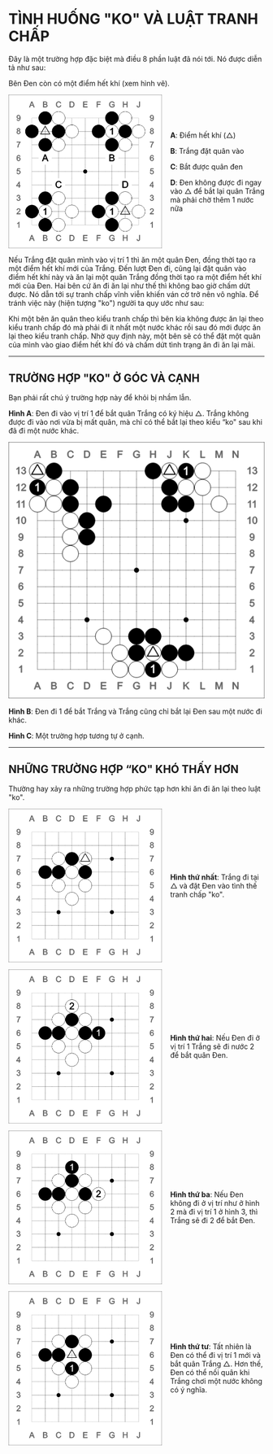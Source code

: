 # TÌNH HUỐNG "KO" VÀ LUẬT TRANH CHẤP

Đây là một trường hợp đặc biệt mà điều 8 phần luật đã nói tới. Nó được diễn tả như sau:

Bên Đen còn có một điểm hết khí (xem hình vẽ).

<p>
<div style="display: flex; align-items: center">
  <img alt="Tình huống KO" src="/books/huong-dan-choi-co-vay/assets/tinh-huong-ko-1.png" style="margin-right: 1rem; max-width: 60%; flex: none;" />
  <div style="flex: 1 1 auto;">
    <p><strong>A</strong>: Điểm hết khí (△)</p>
    <p><strong>B</strong>: Trắng đặt quân vào</p>
    <p><strong>C</strong>: Bắt được quân đen</p>
    <p><strong>D</strong>: Đen không được đi ngay vào △ để bắt lại quân Trắng mà phải chờ thêm 1 nước nữa</p>
  </div>
</div>
</p>

Nếu Trắng đặt quân mình vào vị trí 1 thì ăn một quân Đen, đồng thời tạo ra một điểm hết khí mới của Trắng. Đến lượt Đen đi, cũng lại đặt quân vào điểm hết khí này và ăn lại một quân Trắng đồng thời tạo ra một điểm hết khí mới của Đen. Hai bên cứ ăn đi ăn lại như thế thì không bao giờ chấm dứt được. Nó dẫn tới sự tranh chấp vĩnh viễn khiến ván cờ trở nên vô nghĩa. Để tránh việc này (hiện tượng "ko") người ta quy ước như sau:

Khi một bên ăn quân theo kiểu tranh chấp thì bên kia không được ăn lại theo kiểu tranh chấp đó mà phải đi ít nhất một nước khác rồi sau đó mới được ăn lại theo kiểu tranh chấp. Nhờ quy định này, một bên sẽ có thể đặt một quân của mình vào giao điểm hết khí đó và chấm dứt tình trạng ăn đi ăn lại māi.

---

## TRƯỜNG HỢP "KO" Ở GÓC VÀ CẠNH

Bạn phải rất chú ý trường hợp này để khỏi bị nhầm lẫn.

**Hình A**: Đen đi vào vị trí 1 để bắt quân Trắng có ký hiệu △. Trắng không được đi vào nơi vừa bị mất quân, mà chỉ có thể bắt lại theo kiểu “ko" sau khi đã đi một nước khác.

![Hình 2: Tình huống "ko" ở góc và cạnh](/books/huong-dan-choi-co-vay/assets/tinh-huong-ko-2.png)

**Hình B**: Đen đi 1 để bắt Trắng và Trắng cũng chỉ bắt lại Đen sau một nước đi khác.

**Hình C**: Một trường hợp tương tự ở cạnh.

---

## NHỮNG TRƯỜNG HỢP “KO" KHÓ THẤY HƠN

Thường hay xảy ra những trường hợp phức tạp hơn khi ăn đi ăn lại theo luật "ko".

<p>
<div style="display: flex; align-items: center">
  <img alt="Ko khó thấy 1" src="/books/huong-dan-choi-co-vay/assets/tinh-huong-ko-3.png" style="margin-right: 1rem; max-width: 60%; flex: none ;" />
  <div style="flex: 1 1 auto;">
    <strong>Hình thứ nhất</strong>: Trắng đi tại △ và đặt Đen vào tình thế tranh chấp "ko". 
  </div>
</div>
</p>

<p>
<div style="display: flex; align-items: center">
  <img alt="Ko khó thấy 2" src="/books/huong-dan-choi-co-vay/assets/tinh-huong-ko-4.png" style="margin-right: 1rem; max-width: 60%; flex: none ;" />
  <div style="flex: 1 1 auto;">
    <strong>Hình thứ hai</strong>: Nếu Đen đi ở vị trí 1 Trắng sẽ đi nước 2 để bắt quân Đen.
  </div>
</div>
</p>

<p>
<div style="display: flex; align-items: center">
  <img alt="Ko khó thấy 3" src="/books/huong-dan-choi-co-vay/assets/tinh-huong-ko-5.png" style="margin-right: 1rem; max-width: 60%; flex: none ;" />
  <div style="flex: 1 1 auto;">
    <strong>Hình thứ ba</strong>: Nếu Đen không đi ở vị trí như ở hình 2 mà đi vị trí 1 ở hình 3, thì Trắng sẽ đi 2 để bắt Đen.
  </div>
</div>
</p>

<p>
<div style="display: flex; align-items: center">
  <img alt="Ko khó thấy 4" src="/books/huong-dan-choi-co-vay/assets/tinh-huong-ko-6.png" style="margin-right: 1rem; max-width: 60%; flex: none ;" />
  <div style="flex: 1 1 auto;">
    <strong>Hình thứ tư</strong>: Tất nhiên là Đen có thể đi vị trí 1 mới và bắt quân Trắng △. Hơn thế, Đen có thể nối quân khi Trắng chơi một nước không có ý nghĩa.
  </div>
</div>
</p>
